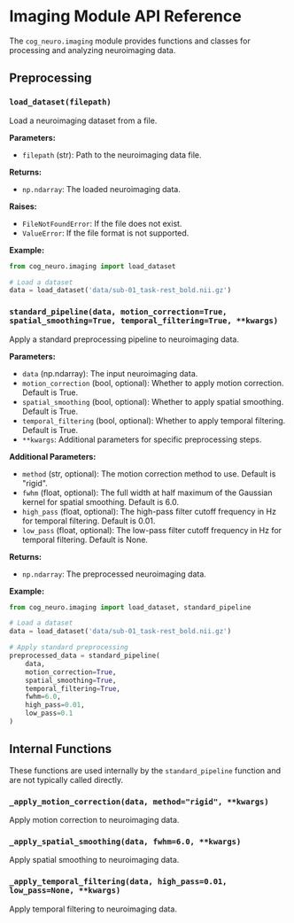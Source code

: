 # Imaging Module API Reference

The `cog_neuro.imaging` module provides functions and classes for processing and analyzing neuroimaging data.

## Preprocessing

### `load_dataset(filepath)`

Load a neuroimaging dataset from a file.

**Parameters:**

- `filepath` (str): Path to the neuroimaging data file.

**Returns:**

- `np.ndarray`: The loaded neuroimaging data.

**Raises:**

- `FileNotFoundError`: If the file does not exist.
- `ValueError`: If the file format is not supported.

**Example:**

```python
from cog_neuro.imaging import load_dataset

# Load a dataset
data = load_dataset('data/sub-01_task-rest_bold.nii.gz')
```

### `standard_pipeline(data, motion_correction=True, spatial_smoothing=True, temporal_filtering=True, **kwargs)`

Apply a standard preprocessing pipeline to neuroimaging data.

**Parameters:**

- `data` (np.ndarray): The input neuroimaging data.
- `motion_correction` (bool, optional): Whether to apply motion correction. Default is True.
- `spatial_smoothing` (bool, optional): Whether to apply spatial smoothing. Default is True.
- `temporal_filtering` (bool, optional): Whether to apply temporal filtering. Default is True.
- `**kwargs`: Additional parameters for specific preprocessing steps.

**Additional Parameters:**

- `method` (str, optional): The motion correction method to use. Default is "rigid".
- `fwhm` (float, optional): The full width at half maximum of the Gaussian kernel for spatial smoothing. Default is 6.0.
- `high_pass` (float, optional): The high-pass filter cutoff frequency in Hz for temporal filtering. Default is 0.01.
- `low_pass` (float, optional): The low-pass filter cutoff frequency in Hz for temporal filtering. Default is None.

**Returns:**

- `np.ndarray`: The preprocessed neuroimaging data.

**Example:**

```python
from cog_neuro.imaging import load_dataset, standard_pipeline

# Load a dataset
data = load_dataset('data/sub-01_task-rest_bold.nii.gz')

# Apply standard preprocessing
preprocessed_data = standard_pipeline(
    data,
    motion_correction=True,
    spatial_smoothing=True,
    temporal_filtering=True,
    fwhm=6.0,
    high_pass=0.01,
    low_pass=0.1
)
```

## Internal Functions

These functions are used internally by the `standard_pipeline` function and are not typically called directly.

### `_apply_motion_correction(data, method="rigid", **kwargs)`

Apply motion correction to neuroimaging data.

### `_apply_spatial_smoothing(data, fwhm=6.0, **kwargs)`

Apply spatial smoothing to neuroimaging data.

### `_apply_temporal_filtering(data, high_pass=0.01, low_pass=None, **kwargs)`

Apply temporal filtering to neuroimaging data. 

